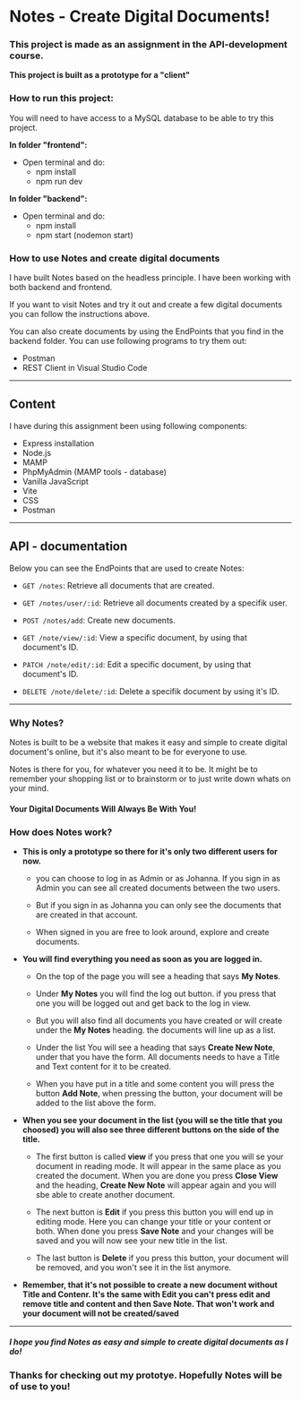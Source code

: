 # Notes - Create Digital Documents!

### This project is made as an assignment in the API-development course.

**This project is built as a prototype for a "client"**

### How to run this project:

You will need to have access to a MySQL database to be able to try this project.

**In folder "frontend":**
- Open terminal and do:
    - npm install
    - npm run dev

**In folder "backend":**
- Open terminal and do:
    - npm install
    - npm start (nodemon start) 

### How to use Notes and create digital documents

I have built Notes based on the headless principle. I have been working with both backend and frontend. 

If you want to visit Notes and try it out and create a few digital documents you can follow the instructions above. 

You can also create documents by using the EndPoints that you find in the backend folder. You can use following programs to try them out: 

- Postman
- REST Client in Visual Studio Code

--- 

## Content

I have during this assignment been using following components:

- Express installation 
- Node.js
- MAMP 
- PhpMyAdmin (MAMP tools - database)
- Vanilla JavaScript
- Vite
- CSS
- Postman

--- 

## API - documentation 

Below you can see the EndPoints that are used to create Notes:

- `GET /notes`: Retrieve all documents that are created. 

- `GET /notes/user/:id`: Retrieve all documents created by a specifik user. 

- `POST /notes/add`: Create new documents.

- `GET /note/view/:id`: View a specific document, by using that document's ID. 

- `PATCH /note/edit/:id`: Edit a specific document, by using that document's ID. 

- `DELETE /note/delete/:id`: Delete a specifik document by using it's ID. 

---

### Why Notes?

Notes is built to be a website that makes it easy and simple to create digital document's online, but it's also meant to be for everyone to use. 
 

Notes is there for you, for whatever you need it to be. It might be to remember your shopping list or to brainstorm or to just write down whats on your mind. 

#### Your Digital Documents Will Always Be With You!

### How does Notes work?

- **This is only a prototype so there for it's only two different users for now.**

    - you can choose to log in as Admin or as Johanna. If you sign in as Admin you can see all created documents between the two users. 
    
    - But if you sign in as Johanna you can only see the documents that are created in that account.

    - When signed in you are free to look around, explore and create documents.

- **You will find everything you need as soon as you are logged in.**

    - On the top of the page you will see a heading that says **My Notes**.

    - Under **My Notes** you will find the log out button. if you press that one you will be logged out and get back to the log in view. 

    - But you will also find all documents you have created or will create under the **My Notes** heading. 
    the documents will line up as a list. 

    - Under the list You will see a heading that says **Create New Note**, under that you have the form. All documents needs to have a Title and Text content for it to be created. 

    - When you have put in a title and some content you will press the button **Add Note**, when pressing the button, your document will be added to the list above the form. 

- **When you see your document in the list (you will se the title that you choosed) you will also see three different buttons on the side of the title.**

    - The first button is called **view** if you press that one you will se your document in reading mode. It will appear in the same place as you created the document. When you are done you press **Close View** and the heading, **Create New Note** will appear again and you will sbe able to create another document. 

    - The next button is **Edit** if you press this button you will end up in editing mode. Here you can change your title or your content or both. When done you press **Save Note** and your changes will be saved and you will now see your new title in the list. 

    - The last button is **Delete** if you press this button, your document will be removed, and you won't see it in the list anymore. 

- **Remember, that it's not possible to create a new document without Title and Contenr. It's the same with Edit you can't press edit and remove title and content and then Save Note. That won't work and your document will not be created/saved**

---

##### I hope you find Notes as easy and simple to create digital documents as I do! 

### Thanks for checking out my prototye. Hopefully Notes will be of use to you!



 







